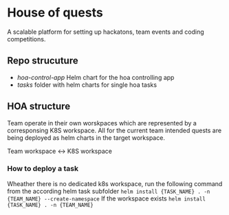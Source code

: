 # House of quests 

A scalable platform for setting up hackatons, team events and coding competitions.

## Repo strucuture

* _hoa-control-app_ Helm chart for the hoa controlling app
* _tasks_ folder with helm charts for single hoa tasks

## HOA structure

Team operate in their own worskpaces which are represented by a corresponsing K8S workspace. All for the current team intended quests are being deployed as helm charts in the target workspace.

Team workspace <-> K8S workspace


### How to deploy a task

Wheather there is no dedicated k8s workspace, run the following command from the according helm task subfolder
`helm install {TASK_NAME} . -n {TEAM_NAME} --create-namespace`
If the workspace exists
`helm install {TASK_NAME} . -n {TEAM_NAME}`
